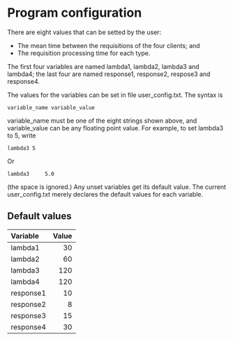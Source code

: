 Program configuration
=====================

There are eight values that can be setted by the user:
-   The mean time between the requisitions of the four clients; and
-   The requisition processing time for each type.

The first four variables are named lambda1, lambda2, lambda3 and lambda4;
the last four are named response1, response2, respose3 and response4.

The values for the variables can be set in file user\_config.txt. The syntax is

    variable_name variable_value

variable\_name must be one of the eight strings shown above, and variable\_value
can be any floating point value. For example, to set lambda3 to 5, write

    lambda3 5

Or

    lambda3     5.0

(the space is ignored.) Any unset variables get its default value.
The current user\_config.txt merely declares the default values for each
variable.

Default values
--------------

|  Variable | Value |
|:----------|------:|
| lambda1   |    30 |
| lambda2   |    60 |
| lambda3   |   120 |
| lambda4   |   120 |
| response1 |    10 |
| response2 |     8 |
| response3 |    15 |
| response4 |    30 |
